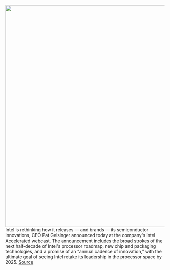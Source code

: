 <img src='https://cdn.vox-cdn.com/thumbor/iOGg8As285obb_u76ZN0FU7SZ1k=/0x0:2040x1360/1200x800/filters:focal(857x517:1183x843)/cdn.vox-cdn.com/uploads/chorus_image/image/69635508/acastro_210120_1777_intel_0002.0.jpg' width='700px' /><br/>
Intel is rethinking how it releases — and brands — its semiconductor innovations, CEO Pat Gelsinger announced today at the company's Intel Accelerated webcast. The announcement includes the broad strokes of the next half-decade of Intel's processor roadmap, new chip and packaging technologies, and a promise of an “annual cadence of innovation,” with the ultimate goal of seeing Intel retake its leadership in the processor space by 2025.
<a href='https://www.theverge.com/2021/7/26/22594074/intel-acclerated-new-architecture-roadmap-naming-7nm-2025'> Source <a/>